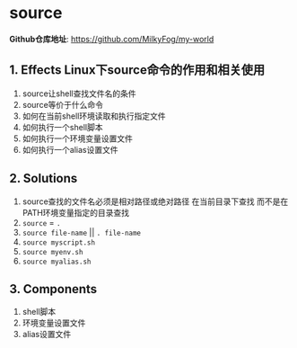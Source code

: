 # source

**Github仓库地址**: <https://github.com/MilkyFog/my-world>

## 1. **Effects** Linux下source命令的作用和相关使用

1. source让shell查找文件名的条件
2. source等价于什么命令
3. 如何在当前shell环境读取和执行指定文件
4. 如何执行一个shell脚本
5. 如何执行一个环境变量设置文件
6. 如何执行一个alias设置文件

## 2. **Solutions**

1. source查找的文件名必须是相对路径或绝对路径 在当前目录下查找 而不是在PATH环境变量指定的目录查找
2. `source` = `.`
3. `source file-name` || `. file-name`
4. `source myscript.sh`
5. `source myenv.sh`
6. `source myalias.sh`

## 3. **Components**

1. shell脚本
2. 环境变量设置文件
3. alias设置文件
